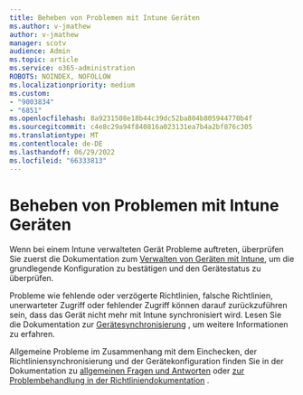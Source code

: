 ```yaml
---
title: Beheben von Problemen mit Intune Geräten
ms.author: v-jmathew
author: v-jmathew
manager: scotv
audience: Admin
ms.topic: article
ms.service: o365-administration
ROBOTS: NOINDEX, NOFOLLOW
ms.localizationpriority: medium
ms.custom:
- "9003834"
- "6851"
ms.openlocfilehash: 8a9231508e18b44c39dc52ba804b805944770b4f
ms.sourcegitcommit: c4e8c29a94f840816a023131ea7b4a2bf876c305
ms.translationtype: MT
ms.contentlocale: de-DE
ms.lasthandoff: 06/29/2022
ms.locfileid: "66333813"
---
```

# <a name="troubleshooting-problems-with-intune-devices"></a>Beheben von Problemen mit Intune Geräten

Wenn bei einem Intune verwalteten Gerät Probleme auftreten, überprüfen Sie zuerst die Dokumentation zum [Verwalten von Geräten mit Intune](https://docs.microsoft.com/mem/intune/protect/endpoint-security-manage-devices), um die grundlegende Konfiguration zu bestätigen und den Gerätestatus zu überprüfen.

Probleme wie fehlende oder verzögerte Richtlinien, falsche Richtlinien, unerwarteter Zugriff oder fehlender Zugriff können darauf zurückzuführen sein, dass das Gerät nicht mehr mit Intune synchronisiert wird. Lesen Sie die Dokumentation zur [Gerätesynchronisierung](https://docs.microsoft.com/mem/intune/remote-actions/device-sync) , um weitere Informationen zu erfahren.

Allgemeine Probleme im Zusammenhang mit dem Einchecken, der Richtliniensynchronisierung und der Gerätekonfiguration finden Sie in der Dokumentation zu [allgemeinen Fragen und Antworten](https://docs.microsoft.com/mem/intune/configuration/device-profile-troubleshoot) oder [zur Problembehandlung in der Richtliniendokumentation](https://docs.microsoft.com/mem/intune/configuration/troubleshoot-policies-in-microsoft-intune) .
